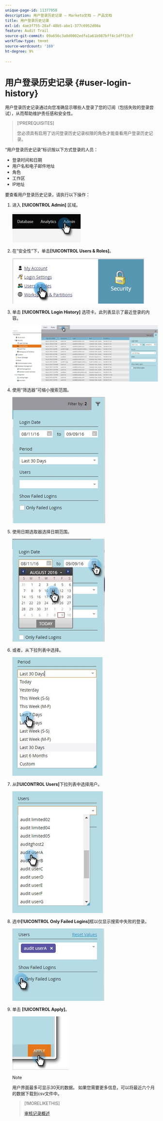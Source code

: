 ```yaml
---
unique-page-id: 11377958
description: 用户登录历史记录 — Marketo文档 — 产品文档
title: 用户登录历史记录
exl-id: 4ae3f755-28af-48b5-abe1-377c6952d00a
feature: Audit Trail
source-git-commit: 09a656c3a0d0002edfa1a61b987bff4c1dff33cf
workflow-type: tm+mt
source-wordcount: '169'
ht-degree: 9%

---
```


# 用户登录历史记录 {#user-login-history}

用户登录历史记录通过向您准确显示哪些人登录了您的订阅（包括失败的登录尝试），从而帮助维护责任感和安全性。

>[!PREREQUISITES]
>
>您必须具有启用了访问登录历史记录权限的角色才能查看用户登录历史记录。

“用户登录历史记录”标识按以下方式登录的人员：

* 登录时间和日期
* 用户名和电子邮件地址
* 角色
* 工作区
* IP地址

要查看用户登录历史记录，请执行以下操作：

1. 进入 **[!UICONTROL Admin]** 区域。

   ![](assets/user-login-history-1.png)

1. 在“安全性”下，单击&#x200B;**[!UICONTROL Users & Roles]**。

   ![](assets/user-login-history-2.png)

1. 单击 **[!UICONTROL Login History]** 选项卡。此列表显示了最近登录的内容。

   ![](assets/user-login-history-3.png)

1. 使用“筛选器”可缩小搜索范围。

   ![](assets/user-login-history-4.png)

1. 使用日期选取器选择日期范围。

   ![](assets/user-login-history-5.png)

1. 或者，从下拉列表中选择。

   ![](assets/user-login-history-6.png)

1. 从&#x200B;**[!UICONTROL Users]**&#x200B;下拉列表中选择用户。

   ![](assets/user-login-history-7.png)

1. 选中&#x200B;**[!UICONTROL Only Failed Logins]**&#x200B;框以仅显示搜索中失败的登录。

   ![](assets/user-login-history-8.png)

1. 单击 **[!UICONTROL Apply]**。

   ![](assets/user-login-history-9.png)

   >[!NOTE]
   >
   >用户界面最多可显示30天的数据。 如果您需要更多信息，可以将最近六个月的数据下载到csv文件中。

   >[!MORELIKETHIS]
   >
   >[审核记录概述](/help/marketo/product-docs/administration/audit-trail/audit-trail-overview.md)
